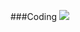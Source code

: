 ###Coding
<img class="hCL kVc L4E MIw" fetchpriority="auto" loading="auto" src="https://media1.tenor.com/m/fUQ91fkPAa4AAAAC/kiryu-type-type.gif" elementtiming="closeupImage">
